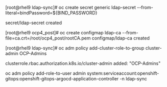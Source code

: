 [root@rhel9 ldap-sync]# oc create secret generic ldap-secret --from-literal=bindPassword=${BIND_PASSWORD}

secret/ldap-secret created

[root@rhel9 ocp4_post]# oc create configmap ldap-ca --from-file=ca.crt=/root/ocp4_post/rootCA.pem
configmap/ldap-ca created


[root@rhel9 ldap-sync]# oc adm policy add-cluster-role-to-group cluster-admin OCP-Admins

clusterrole.rbac.authorization.k8s.io/cluster-admin added: "OCP-Admins"

oc adm policy add-role-to-user admin system:serviceaccount:openshift-gitops:openshift-gitops-argocd-application-controller -n ldap-sync


